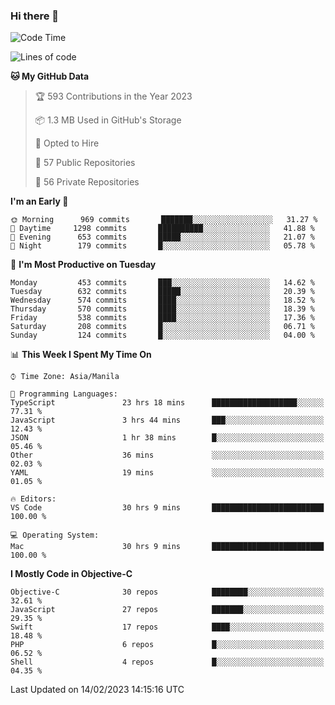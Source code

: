 ### Hi there 👋

<!--START_SECTION:waka-->
![Code Time](http://img.shields.io/badge/Code%20Time-3%2C639%20hrs%2010%20mins-blue)

![Lines of code](https://img.shields.io/badge/From%20Hello%20World%20I%27ve%20Written-2%20Million%20lines%20of%20code-blue)

**🐱 My GitHub Data** 

> 🏆 593 Contributions in the Year 2023
 > 
> 📦 1.3 MB Used in GitHub's Storage 
 > 
> 💼 Opted to Hire
 > 
> 📜 57 Public Repositories 
 > 
> 🔑 56 Private Repositories  
 > 
**I'm an Early 🐤** 

```text
🌞 Morning      969 commits       ███████░░░░░░░░░░░░░░░░░░   31.27 % 
🌆 Daytime     1298 commits       ██████████░░░░░░░░░░░░░░░   41.88 % 
🌃 Evening      653 commits       █████░░░░░░░░░░░░░░░░░░░░   21.07 % 
🌙 Night        179 commits       █░░░░░░░░░░░░░░░░░░░░░░░░   05.78 % 

```
📅 **I'm Most Productive on Tuesday** 

```text
Monday         453 commits       ███░░░░░░░░░░░░░░░░░░░░░░   14.62 % 
Tuesday        632 commits       █████░░░░░░░░░░░░░░░░░░░░   20.39 % 
Wednesday      574 commits       ████░░░░░░░░░░░░░░░░░░░░░   18.52 % 
Thursday       570 commits       ████░░░░░░░░░░░░░░░░░░░░░   18.39 % 
Friday         538 commits       ████░░░░░░░░░░░░░░░░░░░░░   17.36 % 
Saturday       208 commits       █░░░░░░░░░░░░░░░░░░░░░░░░   06.71 % 
Sunday         124 commits       █░░░░░░░░░░░░░░░░░░░░░░░░   04.00 % 

```


📊 **This Week I Spent My Time On** 

```text
⌚︎ Time Zone: Asia/Manila

💬 Programming Languages: 
TypeScript               23 hrs 18 mins      ███████████████████░░░░░░   77.31 % 
JavaScript               3 hrs 44 mins       ███░░░░░░░░░░░░░░░░░░░░░░   12.43 % 
JSON                     1 hr 38 mins        █░░░░░░░░░░░░░░░░░░░░░░░░   05.46 % 
Other                    36 mins             ░░░░░░░░░░░░░░░░░░░░░░░░░   02.03 % 
YAML                     19 mins             ░░░░░░░░░░░░░░░░░░░░░░░░░   01.05 % 

🔥 Editors: 
VS Code                  30 hrs 9 mins       █████████████████████████   100.00 % 

💻 Operating System: 
Mac                      30 hrs 9 mins       █████████████████████████   100.00 % 

```

**I Mostly Code in Objective-C** 

```text
Objective-C              30 repos            ████████░░░░░░░░░░░░░░░░░   32.61 % 
JavaScript               27 repos            ███████░░░░░░░░░░░░░░░░░░   29.35 % 
Swift                    17 repos            ████░░░░░░░░░░░░░░░░░░░░░   18.48 % 
PHP                      6 repos             █░░░░░░░░░░░░░░░░░░░░░░░░   06.52 % 
Shell                    4 repos             █░░░░░░░░░░░░░░░░░░░░░░░░   04.35 % 

```



 Last Updated on 14/02/2023 14:15:16 UTC
<!--END_SECTION:waka-->


<!--
**rad182/rad182** is a ✨ _special_ ✨ repository because its `README.md` (this file) appears on your GitHub profile.

Here are some ideas to get you started:

- 🔭 I’m currently working on ...
- 🌱 I’m currently learning ...
- 👯 I’m looking to collaborate on ...
- 🤔 I’m looking for help with ...
- 💬 Ask me about ...
- 📫 How to reach me: ...
- 😄 Pronouns: ...
- ⚡ Fun fact: ...
-->
